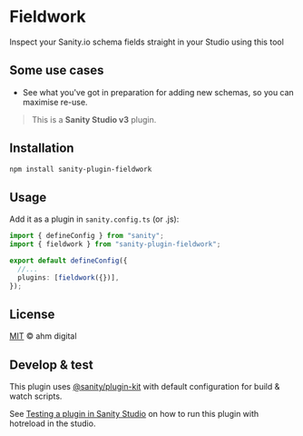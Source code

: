 # Fieldwork

Inspect your Sanity.io schema fields straight in your Studio using this tool

## Some use cases

- See what you've got in preparation for adding new schemas, so you can maximise re-use.

> This is a **Sanity Studio v3** plugin.

## Installation

```sh
npm install sanity-plugin-fieldwork
```

## Usage

Add it as a plugin in `sanity.config.ts` (or .js):

```ts
import { defineConfig } from "sanity";
import { fieldwork } from "sanity-plugin-fieldwork";

export default defineConfig({
  //...
  plugins: [fieldwork({})],
});
```

## License

[MIT](LICENSE) © ahm digital

## Develop & test

This plugin uses [@sanity/plugin-kit](https://github.com/sanity-io/plugin-kit)
with default configuration for build & watch scripts.

See [Testing a plugin in Sanity Studio](https://github.com/sanity-io/plugin-kit#testing-a-plugin-in-sanity-studio)
on how to run this plugin with hotreload in the studio.
